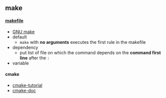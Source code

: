 ## make

#### [makefile](https://www.youtube.com/watch?v=aw9wHbFTnAQ)

* [GNU make](https://www.gnu.org/software/make/manual/make.html)
* default
    * `make` with **no arguments** executes the first rule in the makefile
* dependency
    * put list of file on which the command depends on the **command first line** after the `:` 
* variable

#### cmake

* [cmake-tutorial](https://cmake.org/cmake-tutorial/)
* [cmake-doc](https://cmake.org/cmake/help/latest/)
